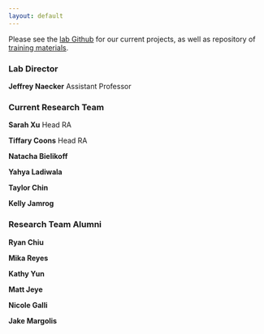 ```yaml
---
layout: default
---
```


Please see the [lab Github](https://github.com/naecker-lab) for our current projects, as well as repository of [training materials](https://github.com/naecker-lab/lab-manual).

### Lab Director

**Jeffrey Naecker** Assistant Professor

### Current Research Team

**Sarah Xu** Head RA

**Tiffary Coons** Head RA

**Natacha Bielikoff**

**Yahya Ladiwala**

**Taylor Chin**

**Kelly Jamrog**

### Research Team Alumni

**Ryan Chiu**

**Mika Reyes**

**Kathy Yun**

**Matt Jeye**

**Nicole Galli**

**Jake Margolis**
